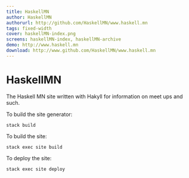 ```yaml
---
title: HaskellMN
author: HaskellMN
authorurl: http://github.com/HaskellMN/www.haskell.mn
tags: fixed-width
cover: haskellMN-index.png
screens: haskellMN-index, haskellMN-archive
demo: http://www.haskell.mn
download: http://www.github.com/HaskellMN/www.haskell.mn 
---
```


# HaskellMN

The Haskell MN site written with Hakyll for information on meet ups and such.

To build the site generator:

`stack build`

To build the site:

`stack exec site build`

To deploy the site:

`stack exec site deploy`
